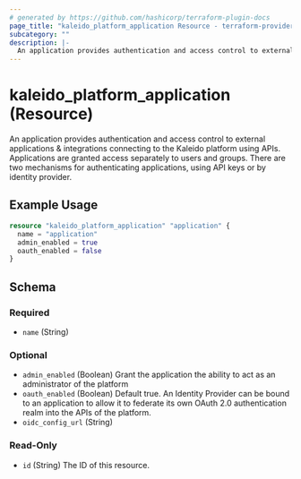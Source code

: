 ```yaml
---
# generated by https://github.com/hashicorp/terraform-plugin-docs
page_title: "kaleido_platform_application Resource - terraform-provider-kaleido"
subcategory: ""
description: |-
  An application provides authentication and access control to external applications & integrations connecting to the Kaleido platform using APIs. Applications are granted access separately to users and groups. There are two mechanisms for authenticating applications, using API keys or by identity provider.
---
```


# kaleido_platform_application (Resource)

An application provides authentication and access control to external applications & integrations connecting to the Kaleido platform using APIs. Applications are granted access separately to users and groups. There are two mechanisms for authenticating applications, using API keys or by identity provider.

## Example Usage

```terraform
resource "kaleido_platform_application" "application" {
  name = "application"
  admin_enabled = true
  oauth_enabled = false
}
```

<!-- schema generated by tfplugindocs -->
## Schema

### Required

- `name` (String)

### Optional

- `admin_enabled` (Boolean) Grant the application the ability to act as an administrator of the platform
- `oauth_enabled` (Boolean) Default true. An Identity Provider can be bound to an application to allow it to federate its own OAuth 2.0 authentication realm into the APIs of the platform.
- `oidc_config_url` (String)

### Read-Only

- `id` (String) The ID of this resource.
